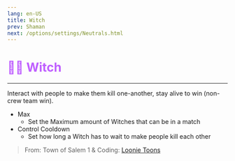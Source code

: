 ```yaml
---
lang: en-US
title: Witch
prev: Shaman
next: /options/settings/Neutrals.html
---
```


# <font color="#bf5fff">🧙‍♀️ <b>Witch</b></font> <Badge text="Benign" type="tip" vertical="middle"/>
---

Interact with people to make them kill one-another, stay alive to win (non-crew team win).
* Max
  * Set the Maximum amount of Witches that can be in a match
* Control Cooldown
  * Set how long a Witch has to wait to make people kill each other

> From: Town of Salem 1 & Coding: [Loonie Toons](https://github.com/Loonie-Toons)